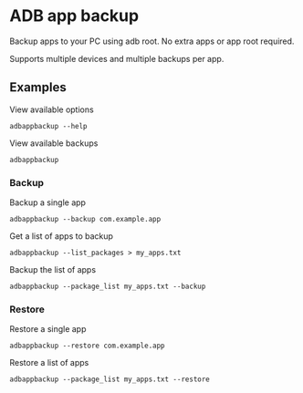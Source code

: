 # ADB app backup

Backup apps to your PC using adb root.
No extra apps or app root required.

Supports multiple devices and multiple backups per app.


## Examples

View available options

`adbappbackup --help`

View available backups

`adbappbackup`

### Backup

Backup a single app

`adbappbackup --backup com.example.app`

Get a list of apps to backup

`adbappbackup --list_packages > my_apps.txt`

Backup the list of apps

`adbappbackup --package_list my_apps.txt --backup`


### Restore

Restore a single app

`adbappbackup --restore com.example.app`

Restore a list of apps

`adbappbackup --package_list my_apps.txt --restore`

